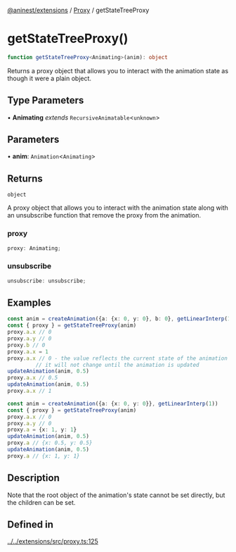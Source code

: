 [@aninest/extensions](../../index.md) / [Proxy](../index.md) / getStateTreeProxy

# getStateTreeProxy()

```ts
function getStateTreeProxy<Animating>(anim): object
```

Returns a proxy object that allows you to interact with the animation state
as though it were a plain object.

## Type Parameters

• **Animating** *extends* `RecursiveAnimatable`\<`unknown`\>

## Parameters

• **anim**: `Animation`\<`Animating`\>

## Returns

`object`

A proxy object that allows you to interact with the animation state
along with an unsubscribe function that remove the proxy from the animation.

### proxy

```ts
proxy: Animating;
```

### unsubscribe

```ts
unsubscribe: unsubscribe;
```

## Examples

```ts
const anim = createAnimation({a: {x: 0, y: 0}, b: 0}, getLinearInterp(1))
const { proxy } = getStateTreeProxy(anim)
proxy.a.x // 0
proxy.a.y // 0
proxy.b // 0
proxy.a.x = 1
proxy.a.x // 0 - the value reflects the current state of the animation so
         // it will not change until the animation is updated
updateAnimation(anim, 0.5)
proxy.a.x // 0.5
updateAnimation(anim, 0.5)
proxy.a.x // 1
```

```ts
const anim = createAnimation({a: {x: 0, y: 0}}, getLinearInterp(1))
const { proxy } = getStateTreeProxy(anim)
proxy.a.x // 0
proxy.a.y // 0
proxy.a = {x: 1, y: 1}
updateAnimation(anim, 0.5)
proxy.a // {x: 0.5, y: 0.5}
updateAnimation(anim, 0.5)
proxy.a // {x: 1, y: 1}
```

## Description

Note that the root object of the animation's state cannot
be set directly, but the children can be set.

## Defined in

[../../extensions/src/proxy.ts:125](https://github.com/zphrs/aninest/blob/0970e35cce1ccab01b8ce4df8a59f00baff5cfda/extensions/src/proxy.ts#L125)
